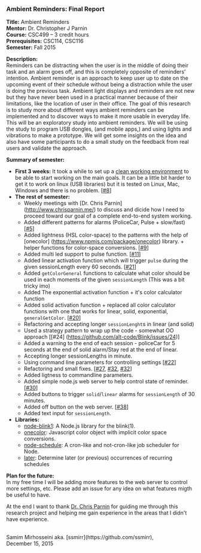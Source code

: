
### Ambient Reminders: Final Report <br/>
**Title:** Ambient Reminders <br/>
**Mentor:** Dr. Christopher J Parnin <br/>
**Course:** CSC499 – 3 credit hours <br/>
**Prerequisites:** CSC114, CSC116 <br/>
**Semester:** Fall 2015

**Description:** <br/>
     Reminders can be distracting when the user is in the middle of doing their task and an alarm goes off, and this is completely opposite of reminders’ intention. Ambient reminder is an approach to keep user up to date on the upcoming event of their schedule without being a distraction while the user is doing the previous task. Ambient light displays and reminders are not new but they have never been used in a practical manner because of their limitations, like the location of user in their office. The goal of this research is to study more about different ways ambient reminders can be implemented and to discover ways to make it more usable in everyday life. This will be an exploratory study into ambient reminders. We will be using the study to program USB dongles, (and mobile apps,) and using lights and vibrations to make a prototype. We will get some insights on the idea and also have some participants to do a small study on the feedback from real users and validate the approach.
     
**Summary of semester:** <br/>
* **First 3 weeks:** It took a while to set up a [clean working environment](https://github.com/alt-code/Blink/blob/master/AmbientReminders/README.md) to be able to start working on the main goals. It can be a little bit harder to get it to work on linux (USB libraries) but it is tested on Linux, Mac, Windows and there is no problem. [[#8](https://github.com/alt-code/Blink/issues/8)]
* **The rest of semester:** 
    - Weekly meetings with [Dr. Chris Parnin] (http://www.chrisparnin.me/) to discuss and dicide how I need to proceed toward our goal of a complete end-to-end system working.
    - Added different patterns for alarms (PoliceCar, Pulse + slow/fast) [[#5](https://github.com/alt-code/Blink/issues/5)]
    - Added lightness (HSL color-space) to the patterns with the help of [onecolor] (https://www.npmjs.com/package/onecolor) library. + helper functions for color-space conversions. [[#9](https://github.com/alt-code/Blink/issues/9)]
    - Added multi led support to pulse function. [[#11](https://github.com/alt-code/Blink/issues/11)]
    - Added linear activation function which will trigger `pulse` during the given sessionLength every 60 seconds. [[#21](https://github.com/alt-code/Blink/issues/21)]
    - Added `getColorGeneral` functions to calculate what color should be used in each moments of the given `sessionLength` (This was a bit tricky imo)
    - Added The exponential activation function + it's color calculator function
    - Added solid activation function + replaced all color calculator functions with one that works for linear, solid, exponential, `generalGetColor`. [[#20](https://github.com/alt-code/Blink/issues/20)]
    - Refactoring and accepting longer `sessionLenght`s in linear (and solid)
    - Used a strategy pattern to wrap up the code - somewhat OO approach [[#24] (https://github.com/alt-code/Blink/issues/24)]
    - Added a warning to the end of each session - policeCar for 5 seconds at the end of solid alarm/Stay red at the end of linear.
    - Accepting longer sessionLengths in minute.
    - Using command line parameters for controlling settings [[#22](https://github.com/alt-code/Blink/issues/22)]
    - Refactoring and small fixes. [[#27](https://github.com/alt-code/Blink/issues/27), [#32](https://github.com/alt-code/Blink/issues/32), [#32](https://github.com/alt-code/Blink/issues/32)]
    - Added ligtness to commandline parameters.
    - Added simple node.js web server to help control state of reminder. [[#30](https://github.com/alt-code/Blink/issues/30)]
    - Added buttons to trigger `solid`/`linear` alarms for `sessionLength` of 30 minutes.
    - Added off button on the web server. [[#38](https://github.com/alt-code/Blink/issues/38)]
    - Added text input for `sessionLength`.
* **Libraries:** <br/>
    - [node-blink1](https://www.npmjs.com/package/node-blink1): A Node.js library for the blink(1).
    - [onecolor](https://www.npmjs.com/package/onecolor): Javascript color object with implicit color space conversions. 
    - [node-schedule](https://www.npmjs.com/package/node-schedule): A cron-like and not-cron-like job scheduler for Node.
    - [later](https://www.npmjs.com/package/later): Determine later (or previous) occurrences of recurring schedules

**Plan for the future:** <br/>
     In my free time I will be adding more features to the web server to control more settings, etc. 
     Please add an issue for any idea on what features migth be useful to have.
     
At the end I want to thank [Dr. Chris Parnin](http://www.chrisparnin.me/) for guiding me through this research project and helping me gain experience in the areas that I didn't have experience.

<br/>
Samim Mirhosseini aka. [ssmirr](https://github.com/ssmirr), <br/>
December 15, 2015
